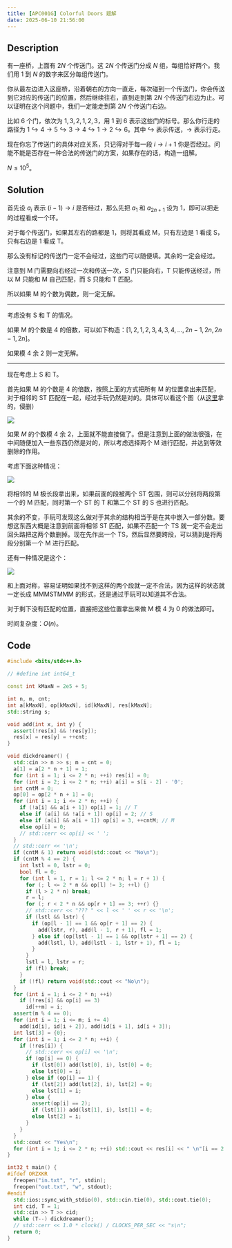 ```yaml
---
title: [APC001G] Colorful Doors 题解
date: 2025-06-10 21:56:00
---
```


## Description

有一座桥，上面有 $2N$ 个传送门。这 $2N$ 个传送门分成 $N$ 组，每组恰好两个。我们用 $1$ 到 $N$ 的数字来区分每组传送门。

你从最左边进入这座桥，沿着朝右的方向一直走，每次碰到一个传送门，你会传送到它对应的传送门的位置，然后继续往右，直到走到第 $2N$ 个传送门右边为止。可以证明在这个问题中，我们一定能走到第 $2N$ 个传送门右边。

比如 6 个门，依次为 $1, 3, 2, 1, 2, 3$，用 $1$ 到 $6$ 表示这些门的标号。那么你行走的路径为 $1 \hookrightarrow 4 \rightarrow 5 \hookrightarrow 3 \rightarrow 4 \hookrightarrow 1 \rightarrow 2 \hookrightarrow 6$。其中 $\hookrightarrow$ 表示传送，$\rightarrow$ 表示行走。

现在你忘了传送门的具体对应关系，只记得对于每一段 $i \to i+1$ 你是否经过。问能不能是否存在一种合法的传送门的方案，如果存在的话，构造一组解。

$N\leq 10^5$。

## Solution

首先设 $a_i$ 表示 $(i-1)\to i$ 是否经过，那么先把 $a_1$ 和 $a_{2n+1}$ 设为 $1$，即可以把走的过程看成一个环。

对于每个传送门，如果其左右的路都是 $1$，则将其看成 M，只有左边是 $1$ 看成 S，只有右边是 $1$ 看成 T。

那么没有标记的传送门一定不会经过，这些门可以随便填。其余的一定会经过。

注意到 M 门需要向右经过一次和传送一次，S 门只能向右，T 只能传送经过，所以 M 只能和 M 自己匹配，而 S 只能和 T 匹配。

所以如果 M 的个数为偶数，则一定无解。

---

考虑没有 S 和 T 的情况。

如果 M 的个数是 $4$ 的倍数，可以如下构造：$[1,2,1,2,3,4,3,4,\ldots,2n-1,2n,2n-1,2n]$。

如果模 $4$ 余 $2$ 则一定无解。

---

现在考虑上 S 和 T。

首先如果 M 的个数是 $4$ 的倍数，按照上面的方式把所有 M 的位置拿出来匹配，对于相邻的 ST 匹配在一起，经过手玩仍然是对的。具体可以看这个图（从[这里](https://www.luogu.com.cn/article/u1z637fr)拿的，侵删）

![](https://cdn.luogu.com.cn/upload/image_hosting/ubgroho1.png)

如果 $M$ 的个数模 $4$ 余 $2$，上面就不能直接做了。但是注意到上面的做法很强，在中间随便加入一些东西仍然是对的，所以考虑选择两个 M 进行匹配，并达到等效删除的作用。

考虑下面这种情况：

![](https://cdn.luogu.com.cn/upload/image_hosting/dh9c9715.png)

将相邻的 M 极长段拿出来，如果前面的段被两个 ST 包围，则可以分别将两段第一个的 M 匹配，同时第一个 ST 的 T 和第二个 ST 的 S 也进行匹配。

其余的不变，手玩可发现这么做对于其余的结构相当于是在其中嵌入一部分数。要想这东西大概是注意到前面将相邻 ST 匹配，如果不匹配一个 TS 就一定不会走出回头路把这两个数删掉。现在先作出一个 TS，然后显然要跨段，可以猜到是将两段分别第一个 M 进行匹配。

还有一种情况是这个：

![](https://cdn.luogu.com.cn/upload/image_hosting/h9murg4i.png)

和上面对称，容易证明如果找不到这样的两个段就一定不合法，因为这样的状态就一定长成 MMMSTMMM 的形式，还是通过手玩可以知道其不合法。

对于剩下没有匹配的位置，直接把这些位置拿出来做 M 模 $4$ 为 $0$ 的做法即可。

时间复杂度：$O(n)$。

## Code

```cpp
#include <bits/stdc++.h>

// #define int int64_t

const int kMaxN = 2e5 + 5;

int n, m, cnt;
int a[kMaxN], op[kMaxN], id[kMaxN], res[kMaxN];
std::string s;

void add(int x, int y) {
  assert(!res[x] && !res[y]);
  res[x] = res[y] = ++cnt;
}

void dickdreamer() {
  std::cin >> n >> s; m = cnt = 0;
  a[1] = a[2 * n + 1] = 1;
  for (int i = 1; i <= 2 * n; ++i) res[i] = 0;
  for (int i = 2; i <= 2 * n; ++i) a[i] = s[i - 2] - '0';
  int cntM = 0;
  op[0] = op[2 * n + 1] = 0;
  for (int i = 1; i <= 2 * n; ++i) {
    if (!a[i] && a[i + 1]) op[i] = 1; // T
    else if (a[i] && !a[i + 1]) op[i] = 2; // S
    else if (a[i] && a[i + 1]) op[i] = 3, ++cntM; // M
    else op[i] = 0;
    // std::cerr << op[i] << ' ';
  }
  // std::cerr << '\n';
  if (cntM & 1) return void(std::cout << "No\n");
  if (cntM % 4 == 2) {
    int lstl = 0, lstr = 0;
    bool fl = 0;
    for (int l = 1, r = 1; l <= 2 * n; l = r + 1) {
      for (; l <= 2 * n && op[l] != 3; ++l) {}
      if (l > 2 * n) break;
      r = l;
      for (; r < 2 * n && op[r + 1] == 3; ++r) {}
      // std::cerr << "??? " << l << ' ' << r << '\n';
      if (lstl && lstr) {
        if (op[l - 1] == 1 && op[r + 1] == 2) {
          add(lstr, r), add(l - 1, r + 1), fl = 1;
        } else if (op[lstl - 1] == 1 && op[lstr + 1] == 2) {
          add(lstl, l), add(lstl - 1, lstr + 1), fl = 1;
        }
      }
      lstl = l, lstr = r;
      if (fl) break;
    }
    if (!fl) return void(std::cout << "No\n");
  }
  for (int i = 1; i <= 2 * n; ++i)
    if (!res[i] && op[i] == 3)
      id[++m] = i;
  assert(m % 4 == 0);
  for (int i = 1; i <= m; i += 4)
    add(id[i], id[i + 2]), add(id[i + 1], id[i + 3]);
  int lst[3] = {0};
  for (int i = 1; i <= 2 * n; ++i) {
    if (!res[i]) {
      // std::cerr << op[i] << '\n';
      if (op[i] == 0) {
        if (lst[0]) add(lst[0], i), lst[0] = 0;
        else lst[0] = i;
      } else if (op[i] == 1) {
        if (lst[2]) add(lst[2], i), lst[2] = 0;
        else lst[1] = i;
      } else {
        assert(op[i] == 2);
        if (lst[1]) add(lst[1], i), lst[1] = 0;
        else lst[2] = i;
      }
    }
  }
  std::cout << "Yes\n";
  for (int i = 1; i <= 2 * n; ++i) std::cout << res[i] << " \n"[i == 2 * n];
}

int32_t main() {
#ifdef ORZXKR
  freopen("in.txt", "r", stdin);
  freopen("out.txt", "w", stdout);
#endif
  std::ios::sync_with_stdio(0), std::cin.tie(0), std::cout.tie(0);
  int cid, T = 1;
  std::cin >> T >> cid;
  while (T--) dickdreamer();
  // std::cerr << 1.0 * clock() / CLOCKS_PER_SEC << "s\n";
  return 0;
}
```